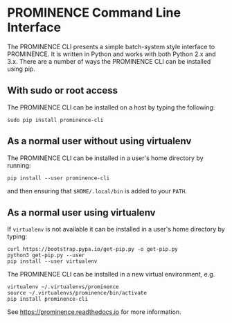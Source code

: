 # PROMINENCE Command Line Interface

The PROMINENCE CLI presents a simple batch-system style interface to PROMINENCE. It is written in Python and works with both Python 2.x and 3.x. There are a number of ways the PROMINENCE CLI can be installed using pip.

## With sudo or root access
The PROMINENCE CLI can be installed on a host by typing the following:
```
sudo pip install prominence-cli
```

## As a normal user without using virtualenv
The PROMINENCE CLI can be installed in a user's home directory by running:
```
pip install --user prominence-cli
```
and then ensuring that `$HOME/.local/bin` is added to your `PATH`.

## As a normal user using virtualenv
If `virtualenv` is not available it can be installed in a user's home directory by typing:
```
curl https://bootstrap.pypa.io/get-pip.py -o get-pip.py
python3 get-pip.py --user
pip install --user virtualenv
```
The PROMINENCE CLI can be installed in a new virtual environment, e.g.
```
virtualenv ~/.virtualenvs/prominence
source ~/.virtualenvs/prominence/bin/activate
pip install prominence-cli
```

See https://prominence.readthedocs.io for more information.
